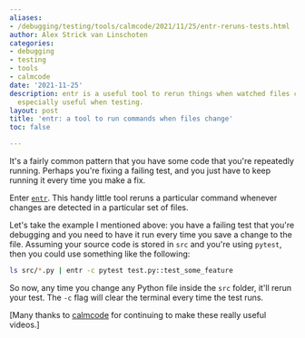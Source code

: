 ```yaml
---
aliases:
- /debugging/testing/tools/calmcode/2021/11/25/entr-reruns-tests.html
author: Alex Strick van Linschoten
categories:
- debugging
- testing
- tools
- calmcode
date: '2021-11-25'
description: entr is a useful tool to rerun things when watched files change. It's
  especially useful when testing.
layout: post
title: 'entr: a tool to run commands when files change'
toc: false

---
```


It's a fairly common pattern that you have some code that you're repeatedly running. Perhaps you're fixing a failing test, and you just have to keep running it every time you make a fix.

Enter [`entr`](http://eradman.com/entrproject/). This handy little tool reruns a particular command whenever changes are detected in a particular set of files.

Let's take the example I mentioned above: you have a failing test that you're debugging and you need to have it run every time you save a change to the file. Assuming your source code is stored in `src` and you're using `pytest`, then you could use something like the following:

```bash
ls src/*.py | entr -c pytest test.py::test_some_feature
```

So now, any time you change any Python file inside the `src` folder, it'll rerun your test. The `-c` flag will clear the terminal every time the test runs.

[Many thanks to [calmcode](https://calmcode.io/) for continuing to make these
really useful videos.]
